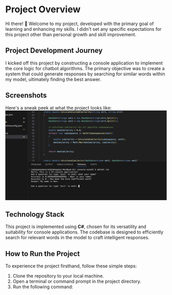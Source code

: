 # Project Overview

Hi there! 👋 Welcome to my project, developed with the primary goal of learning and enhancing my skills. I didn't set any specific expectations for this project other than personal growth and skill improvement.

## Project Development Journey

I kicked off this project by constructing a console application to implement the core logic for chatbot algorithms. The primary objective was to create a system that could generate responses by searching for similar words within my model, ultimately finding the best answer.

## Screenshots

Here's a sneak peek at what the project looks like:
![Local Image](example.png)

## Technology Stack

This project is implemented using **C#**, chosen for its versatility and suitability for console applications. The codebase is designed to efficiently search for relevant words in the model to craft intelligent responses.

## How to Run the Project

To experience the project firsthand, follow these simple steps:

1. Clone the repository to your local machine.
2. Open a terminal or command prompt in the project directory.
3. Run the following command:
